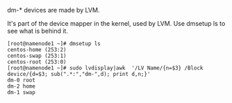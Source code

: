 dm-* devices are made by LVM.

It's part of the device mapper in the kernel, used by LVM. Use dmsetup ls to see what is behind it.

```shell
[root@namenode1 ~]# dmsetup ls
centos-home	(253:2)
centos-swap	(253:1)
centos-root	(253:0)
[root@namenode1 ~]# sudo lvdisplay|awk  '/LV Name/{n=$3} /Block device/{d=$3; sub(".*:","dm-",d); print d,n;}'
dm-0 root
dm-2 home
dm-1 swap
```
